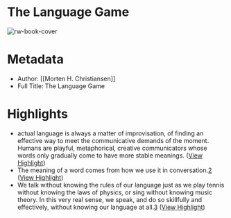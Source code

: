 # The Language Game

![rw-book-cover](https://readwise-assets.s3.amazonaws.com/media/reader/parsed_document_assets/135838981/9qk3Lwg7NT2uDMsP79cD_q_nZcH-gdLcS-TkJ1nAIN8-cove_oSyoSQy.jpg)

# Metadata
- Author: [[Morten H. Christiansen]]
- Full Title: The Language Game

# Highlights
- actual language is always a matter of improvisation, of finding an effective way to meet the communicative demands of the moment. Humans are playful, metaphorical, creative communicators whose words only gradually come to have more stable meanings. ([View Highlight](https://read.readwise.io/read/01hn9xhw0cezvjpnwz9dwn8v6c))
- The meaning of a word comes from how we use it in conversation.[2](private://read/01hn9xag19cvy2mn407vq0ts1w#endnote-002) ([View Highlight](https://read.readwise.io/read/01hn9xk93c7wrxja7hdx3hmznw))
- We talk without knowing the rules of our language just as we play tennis without knowing the laws of physics, or sing without knowing music theory. In this very real sense, we speak, and do so skillfully and effectively, without knowing our language at all.[3](private://read/01hn9xag19cvy2mn407vq0ts1w#endnote-003) ([View Highlight](https://read.readwise.io/read/01hn9xmmhrcdja2eb3y0792pm0))
